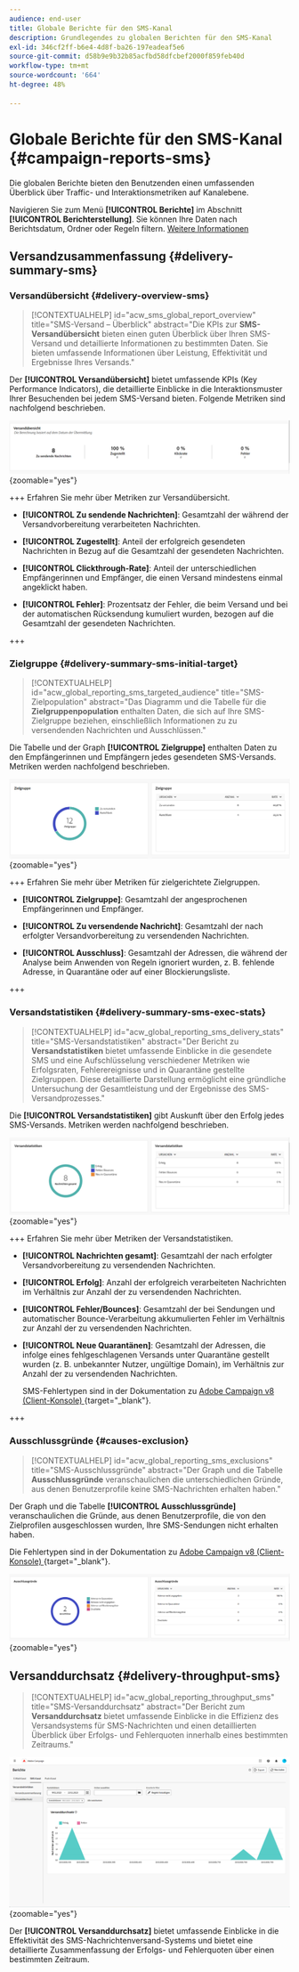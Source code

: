 ```yaml
---
audience: end-user
title: Globale Berichte für den SMS-Kanal
description: Grundlegendes zu globalen Berichten für den SMS-Kanal
exl-id: 346cf2ff-b6e4-4d8f-ba26-197eadeaf5e6
source-git-commit: d58b9e9b32b85acfbd58dfcbef2000f859feb40d
workflow-type: tm+mt
source-wordcount: '664'
ht-degree: 48%

---
```


# Globale Berichte für den SMS-Kanal {#campaign-reports-sms}

Die globalen Berichte bieten den Benutzenden einen umfassenden Überblick über Traffic- und Interaktionsmetriken auf Kanalebene.

Navigieren Sie zum Menü **[!UICONTROL Berichte]** im Abschnitt **[!UICONTROL Berichterstellung]**. Sie können Ihre Daten nach Berichtsdatum, Ordner oder Regeln filtern. [Weitere Informationen](global-reports.md)

## Versandzusammenfassung {#delivery-summary-sms}

### Versandübersicht {#delivery-overview-sms}

>[!CONTEXTUALHELP]
>id="acw_sms_global_report_overview"
>title="SMS-Versand – Überblick"
>abstract="Die KPIs zur **SMS-Versandübersicht** bieten einen guten Überblick über Ihren SMS-Versand und detaillierte Informationen zu bestimmten Daten. Sie bieten umfassende Informationen über Leistung, Effektivität und Ergebnisse Ihres Versands."

Der **[!UICONTROL Versandübersicht]** bietet umfassende KPIs (Key Performance Indicators), die detaillierte Einblicke in die Interaktionsmuster Ihrer Besuchenden bei jedem SMS-Versand bieten. Folgende Metriken sind nachfolgend beschrieben.

![Screenshot des Berichts mit der Versandübersicht, der die wichtigsten Leistungsindikatoren für den SMS-Versand zeigt.](assets/global_report_sms_delivery_overview.png){zoomable="yes"}

+++ Erfahren Sie mehr über Metriken zur Versandübersicht.

* **[!UICONTROL Zu sendende Nachrichten]**: Gesamtzahl der während der Versandvorbereitung verarbeiteten Nachrichten.

* **[!UICONTROL Zugestellt]**: Anteil der erfolgreich gesendeten Nachrichten in Bezug auf die Gesamtzahl der gesendeten Nachrichten.

* **[!UICONTROL Clickthrough-Rate]**: Anteil der unterschiedlichen Empfängerinnen und Empfänger, die einen Versand mindestens einmal angeklickt haben.

* **[!UICONTROL Fehler]**: Prozentsatz der Fehler, die beim Versand und bei der automatischen Rücksendung kumuliert wurden, bezogen auf die Gesamtzahl der gesendeten Nachrichten.

+++

### Zielgruppe {#delivery-summary-sms-initial-target}

>[!CONTEXTUALHELP]
>id="acw_global_reporting_sms_targeted_audience"
>title="SMS-Zielpopulation"
>abstract="Das Diagramm und die Tabelle für die **Zielgruppenpopulation** enthalten Daten, die sich auf Ihre SMS-Zielgruppe beziehen, einschließlich Informationen zu zu versendenden Nachrichten und Ausschlüssen."

Die Tabelle und der Graph **[!UICONTROL Zielgruppe]** enthalten Daten zu den Empfängerinnen und Empfängern jedes gesendeten SMS-Versands. Metriken werden nachfolgend beschrieben.

![Screenshot des Berichts Zielgruppe mit Daten zu Empfängern und Ausschlüssen für SMS-Sendungen.](assets/global_report_sms_targeted_audience.png){zoomable="yes"}

+++ Erfahren Sie mehr über Metriken für zielgerichtete Zielgruppen.

* **[!UICONTROL Zielgruppe]**: Gesamtzahl der angesprochenen Empfängerinnen und Empfänger.

* **[!UICONTROL Zu versendende Nachricht]**: Gesamtzahl der nach erfolgter Versandvorbereitung zu versendenden Nachrichten.

* **[!UICONTROL Ausschluss]**: Gesamtzahl der Adressen, die während der Analyse beim Anwenden von Regeln ignoriert wurden, z. B. fehlende Adresse, in Quarantäne oder auf einer Blockierungsliste.

+++

### Versandstatistiken {#delivery-summary-sms-exec-stats}

>[!CONTEXTUALHELP]
>id="acw_global_reporting_sms_delivery_stats"
>title="SMS-Versandstatistiken"
>abstract="Der Bericht zu **Versandstatistiken** bietet umfassende Einblicke in die gesendete SMS und eine Aufschlüsselung verschiedener Metriken wie Erfolgsraten, Fehlerereignisse und in Quarantäne gestellte Zielgruppen. Diese detaillierte Darstellung ermöglicht eine gründliche Untersuchung der Gesamtleistung und der Ergebnisse des SMS-Versandprozesses."

Die **[!UICONTROL Versandstatistiken]** gibt Auskunft über den Erfolg jedes SMS-Versands. Metriken werden nachfolgend beschrieben.

![Screenshot des Berichts Versandstatistiken mit Erfolgsraten, Fehlern und Quarantänen für SMS-Sendungen.](assets/global_report_sms_delivery_statistics.png){zoomable="yes"}

+++ Erfahren Sie mehr über Metriken der Versandstatistiken.

* **[!UICONTROL Nachrichten gesamt]**: Gesamtzahl der nach erfolgter Versandvorbereitung zu versendenden Nachrichten.

* **[!UICONTROL Erfolg]**: Anzahl der erfolgreich verarbeiteten Nachrichten im Verhältnis zur Anzahl der zu versendenden Nachrichten.

* **[!UICONTROL Fehler/Bounces]**: Gesamtzahl der bei Sendungen und automatischer Bounce-Verarbeitung akkumulierten Fehler im Verhältnis zur Anzahl der zu versendenden Nachrichten.

* **[!UICONTROL Neue Quarantänen]**: Gesamtzahl der Adressen, die infolge eines fehlgeschlagenen Versands unter Quarantäne gestellt wurden (z. B. unbekannter Nutzer, ungültige Domain), im Verhältnis zur Anzahl der zu versendenden Nachrichten.

  SMS-Fehlertypen sind in der Dokumentation zu [Adobe Campaign v8 (Client-Konsole) ](https://experienceleague.adobe.com/docs/campaign/campaign-v8/send/failures/delivery-failures.html?lang=de#sms-quarantines){target="_blank"}.

+++

### Ausschlussgründe {#causes-exclusion}

>[!CONTEXTUALHELP]
>id="acw_global_reporting_sms_exclusions"
>title="SMS-Ausschlussgründe"
>abstract="Der Graph und die Tabelle **Ausschlussgründe** veranschaulichen die unterschiedlichen Gründe, aus denen Benutzerprofile keine SMS-Nachrichten erhalten haben."

Der Graph und die Tabelle **[!UICONTROL Ausschlussgründe]** veranschaulichen die Gründe, aus denen Benutzerprofile, die von den Zielprofilen ausgeschlossen wurden, Ihre SMS-Sendungen nicht erhalten haben.

Die Fehlertypen sind in der Dokumentation zu [Adobe Campaign v8 (Client-Konsole) ](https://experienceleague.adobe.com/docs/campaign/campaign-v8/send/failures/delivery-failures.html?lang=de#email-error-types){target="_blank"}.

![Screenshot des Berichts „Ausschlussgründe“ mit Gründen für SMS-Versandausschlüsse.](assets/global_report_sms_causes_exclusion.png){zoomable="yes"}

## Versanddurchsatz {#delivery-throughput-sms}

>[!CONTEXTUALHELP]
>id="acw_global_reporting_throughput_sms"
>title="SMS-Versanddurchsatz"
>abstract="Der Bericht zum **Versanddurchsatz** bietet umfassende Einblicke in die Effizienz des Versandsystems für SMS-Nachrichten und einen detaillierten Überblick über Erfolgs- und Fehlerquoten innerhalb eines bestimmten Zeitraums."

![Screenshot des Berichts zum Versanddurchsatz, der die Erfolgs- und Fehlerquoten der SMS-Sendungen im Zeitverlauf zeigt.](assets/global_report_sms_delivery_throughput.png){zoomable="yes"}

Der **[!UICONTROL Versanddurchsatz]** bietet umfassende Einblicke in die Effektivität des SMS-Nachrichtenversand-Systems und bietet eine detaillierte Zusammenfassung der Erfolgs- und Fehlerquoten über einen bestimmten Zeitraum.